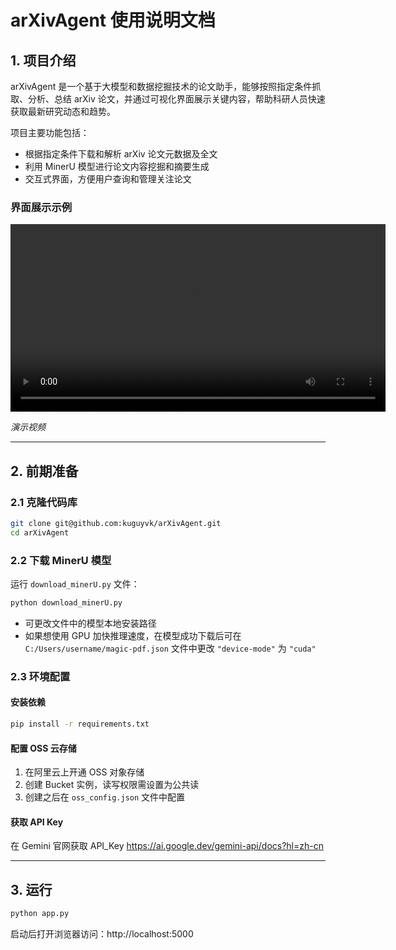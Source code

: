 # arXivAgent 使用说明文档

## 1. 项目介绍

arXivAgent 是一个基于大模型和数据挖掘技术的论文助手，能够按照指定条件抓取、分析、总结 arXiv 论文，并通过可视化界面展示关键内容，帮助科研人员快速获取最新研究动态和趋势。

项目主要功能包括：

- 根据指定条件下载和解析 arXiv 论文元数据及全文
- 利用 MinerU 模型进行论文内容挖掘和摘要生成
- 交互式界面，方便用户查询和管理关注论文

### 界面展示示例

<video width="600" controls>
  <source src="./example.mp4" type="video/mp4">
  您的浏览器不支持视频标签。
</video>

*演示视频*

---

## 2. 前期准备

### 2.1 克隆代码库

```bash
git clone git@github.com:kuguyvk/arXivAgent.git
cd arXivAgent
```

### 2.2 下载 MinerU 模型

运行 `download_minerU.py` 文件：

```bash
python download_minerU.py
```

- 可更改文件中的模型本地安装路径
- 如果想使用 GPU 加快推理速度，在模型成功下载后可在 `C:/Users/username/magic-pdf.json` 文件中更改 `"device-mode"` 为 `"cuda"`

### 2.3 环境配置

#### 安装依赖

```bash
pip install -r requirements.txt
```

#### 配置 OSS 云存储

1. 在阿里云上开通 OSS 对象存储
2. 创建 Bucket 实例，读写权限需设置为公共读
3. 创建之后在 `oss_config.json` 文件中配置

#### 获取 API Key

在 Gemini 官网获取 API_Key https://ai.google.dev/gemini-api/docs?hl=zh-cn

---

## 3. 运行

```bash
python app.py
```

启动后打开浏览器访问：http://localhost:5000
